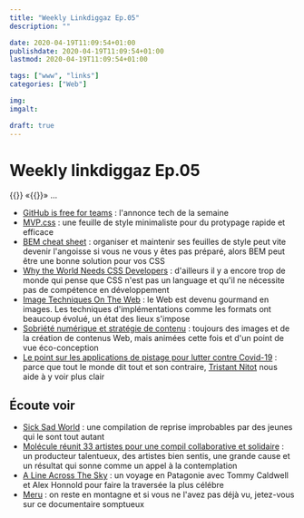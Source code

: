 ```yaml
---
title: "Weekly Linkdiggaz Ep.05"
description: ""

date: 2020-04-19T11:09:54+01:00
publishdate: 2020-04-19T11:09:54+01:00
lastmod: 2020-04-19T11:09:54+01:00

tags: ["www", "links"]
categories: ["Web"]

img: 
imgalt: 

draft: true
---
```


# Weekly linkdiggaz Ep.05

{{<nbsp>}}
«{{<nbsp>}}»
…

- [GitHub is free for teams](https://github.blog/2020-04-14-github-is-now-free-for-teams) : l'annonce tech de la semaine
- [MVP.css](https://andybrewer.github.io/mvp/) : une feuille de style minimaliste pour du protypage rapide et efficace
- [BEM cheat sheet](https://9elements.com/bem-cheat-sheet/) : organiser et maintenir ses feuilles de style peut vite devenir l'angoisse si vous ne vous y êtes pas préparé, alors BEM peut être une bonne solution pour vos CSS
- [Why the World Needs CSS Developers](https://medium.com/@elad/why-the-world-needs-css-developers-318025a6f5c1) : d'ailleurs il y a encore trop de monde qui pense que CSS n'est pas un language et qu'il ne nécessite pas de compétence en développement
- [Image Techniques On The Web](https://ishadeed.com/article/image-techniques/) : le Web est devenu gourmand en images. Les techniques d'implémentations comme les formats ont beaucoup évolué, un état des lieux s'impose
- [Sobriété numérique et stratégie de contenu](https://www.plume-interactive.fr/sobriete-numerique-et-strategie-de-contenu-vers-la-fin-des-videos/) : toujours des images et de la création de contenus Web, mais animées cette fois et d'un point de vue éco-conception
- [Le point sur les applications de pistage pour lutter contre Covid-19](https://standblog.org/blog/post/2020/04/18/Le-point-sur-les-applications-de-pistage-pour-lutter-contre-Covid-19) : parce que tout le monde dit tout et son contraire, [Tristant Nitot](https://fr.wikipedia.org/wiki/Tristan_Nitot) nous aide à y voir plus clair

## Écoute voir

- [Sick Sad World](https://gonzai.com/sick-sad-world-la-compilation-quil-manquait-au-confinement/) : une compilation de reprise improbables par des jeunes qui le sont tout autant
- [Molécule réunit 33 artistes pour une compil collaborative et solidaire](https://www.nova.fr/molecule-reunit-33-artistes-pour-une-compil-collaborative-et-solidaire) : un producteur talentueux, des artistes bien sentis, une grande cause et un résultat qui sonne comme un appel à la contemplation
- [A Line Across The Sky](https://www.patagonia.com/stories/a-line-across-the-sky/video-79842.html) : un voyage en Patagonie avec Tommy Caldwell et Alex Honnold pour faire la traversée la plus célébre
- [Meru](https://www.montagnes-magazine.com/videos-film-meru-ascension-ultime-un-eperon-convoite) : on reste en montagne et si vous ne l'avez pas déjà vu, jetez-vous sur ce documentaire somptueux
